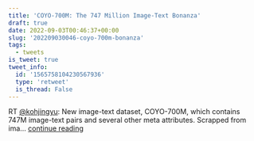 ```yaml
---
title: 'COYO-700M: The 747 Million Image-Text Bonanza'
draft: true
date: 2022-09-03T00:46:37+00:00
slug: '202209030046-coyo-700m-bonanza'
tags:
  - tweets
is_tweet: true
tweet_info:
  id: '1565758104230567936'
  type: 'retweet'
  is_thread: False
---
```




RT [@kohjingyu](https://x.com/kohjingyu): New image-text dataset, COYO-700M, which contains 747M image-text pairs and several other meta attributes. Scrapped from ima… [continue reading](https://x.com/sytelus/status/1565758104230567936)
